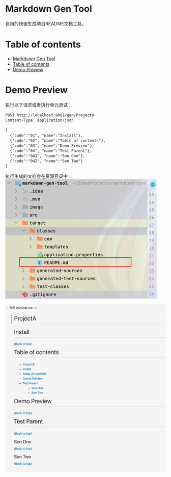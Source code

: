# Markdown Gen Tool

自用的快速生成项目README文档工具。

# Table of contents

- [Markdown Gen Tool](#markdown-gen-tool)
- [Table of contents](#table-of-contents)
- [Demo Preview](#demo-preview)

# Demo Preview

执行以下请求或者执行单元测试：

```http request
POST http://localhost:8081/gen/ProjectA
Content-Type: application/json

[
  {"code":"01", "name":"Install"},
  {"code":"02", "name":"Table of contents"},
  {"code":"03", "name":"Demo Preview"},
  {"code":"04", "name":"Test Parent"},
  {"code":"041", "name":"Son One"},
  {"code":"042", "name":"Son Two"}
]
```

执行生成的文档会在资源目录中：
![Show Gen Path](./image/show-gen-path.png)

![Demo Preview](./image/demo-preview.png)

